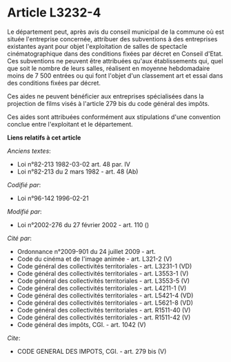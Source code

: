 # Article L3232-4

Le département peut, après avis du conseil municipal de la commune où est située l'entreprise concernée, attribuer des
subventions à des entreprises existantes ayant pour objet l'exploitation de salles de spectacle cinématographique dans des
conditions fixées par décret en Conseil d'Etat. Ces subventions ne peuvent être attribuées qu'aux établissements qui, quel
que soit le nombre de leurs salles, réalisent en moyenne hebdomadaire moins de 7 500 entrées ou qui font l'objet d'un
classement art et essai dans des conditions fixées par décret. 

Ces aides ne peuvent bénéficier aux entreprises spécialisées dans la projection de films visés à l'article 279 bis du code
général des impôts. 

Ces aides sont attribuées conformément aux stipulations d'une convention conclue entre l'exploitant et le département.

**Liens relatifs à cet article**

_Anciens textes_:

  - Loi n°82-213 1982-03-02 art. 48 par. IV
  - Loi n°82-213 du 2 mars 1982 - art. 48 (Ab)

_Codifié par_:

  - Loi n°96-142 1996-02-21

_Modifié par_:

  - Loi n°2002-276 du 27 février 2002 - art. 110 ()

_Cité par_:

  - Ordonnance n°2009-901 du 24 juillet 2009 - art.
  - Code du cinéma et de l'image animée - art. L321-2 (V)
  - Code général des collectivités territoriales - art. L3231-1 (VD)
  - Code général des collectivités territoriales - art. L3553-1 (V)
  - Code général des collectivités territoriales - art. L3553-5 (V)
  - Code général des collectivités territoriales - art. L4211-1 (V)
  - Code général des collectivités territoriales - art. L5421-4 (VD)
  - Code général des collectivités territoriales - art. L5621-8 (VD)
  - Code général des collectivités territoriales - art. R1511-40 (V)
  - Code général des collectivités territoriales - art. R1511-42 (V)
  - Code général des impôts, CGI. - art. 1042 (V)

_Cite_:

  - CODE GENERAL DES IMPOTS, CGI. - art. 279 bis (V)
